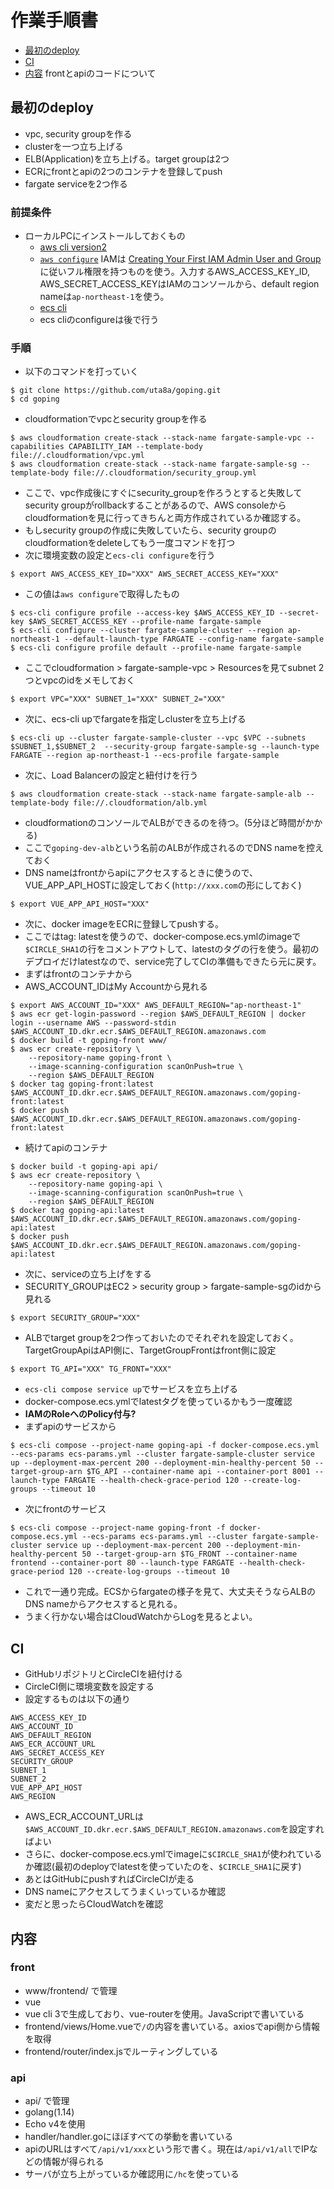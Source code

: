 # 作業手順書

- [最初のdeploy][title-1]
- [CI][title-2]
- [内容][title-3] frontとapiのコードについて

[title-1]: #最初のdeploy
[title-2]: #ci
[title-3]: #内容

## 最初のdeploy
- vpc, security groupを作る
- clusterを一つ立ち上げる
- ELB(Application)を立ち上げる。target groupは2つ
- ECRにfrontとapiの2つのコンテナを登録してpush
- fargate serviceを2つ作る

### 前提条件
- ローカルPCにインストールしておくもの
  - [aws cli version2](https://docs.aws.amazon.com/ja_jp/cli/latest/userguide/install-cliv2-linux.html)
  - [`aws configure`](https://docs.aws.amazon.com/ja_jp/cli/latest/userguide/cli-chap-configure.html#cli-quick-configuration) IAMは [Creating Your First IAM Admin User and Group](https://docs.aws.amazon.com/IAM/latest/UserGuide/getting-started_create-admin-group.html) に従いフル権限を持つものを使う。入力するAWS_ACCESS_KEY_ID, AWS_SECRET_ACCESS_KEYはIAMのコンソールから、default region nameは`ap-northeast-1`を使う。
  - [ecs cli](https://docs.aws.amazon.com/ja_jp/AmazonECS/latest/developerguide/ECS_CLI_installation.html)
  - ecs cliのconfigureは後で行う
### 手順
- 以下のコマンドを打っていく
```
$ git clone https://github.com/uta8a/goping.git
$ cd goping
```
- cloudformationでvpcとsecurity groupを作る
```
$ aws cloudformation create-stack --stack-name fargate-sample-vpc --capabilities CAPABILITY_IAM --template-body file://.cloudformation/vpc.yml
$ aws cloudformation create-stack --stack-name fargate-sample-sg --template-body file://.cloudformation/security_group.yml
```
- ここで、vpc作成後にすぐにsecurity_groupを作ろうとすると失敗してsecurity groupがrollbackすることがあるので、AWS consoleからcloudformationを見に行ってきちんと両方作成されているか確認する。
- もしsecurity groupの作成に失敗していたら、security groupのcloudformationをdeleteしてもう一度コマンドを打つ
- 次に環境変数の設定と`ecs-cli configure`を行う
```
$ export AWS_ACCESS_KEY_ID="XXX" AWS_SECRET_ACCESS_KEY="XXX"
```
- この値は`aws configure`で取得したもの
```
$ ecs-cli configure profile --access-key $AWS_ACCESS_KEY_ID --secret-key $AWS_SECRET_ACCESS_KEY --profile-name fargate-sample
$ ecs-cli configure --cluster fargate-sample-cluster --region ap-northeast-1 --default-launch-type FARGATE --config-name fargate-sample
$ ecs-cli configure profile default --profile-name fargate-sample
```
- ここでcloudformation > fargate-sample-vpc > Resourcesを見てsubnet 2つとvpcのidをメモしておく
```
$ export VPC="XXX" SUBNET_1="XXX" SUBNET_2="XXX"
```
- 次に、ecs-cli upでfargateを指定しclusterを立ち上げる
```
$ ecs-cli up --cluster fargate-sample-cluster --vpc $VPC --subnets $SUBNET_1,$SUBNET_2  --security-group fargate-sample-sg --launch-type FARGATE --region ap-northeast-1 --ecs-profile fargate-sample
```
- 次に、Load Balancerの設定と紐付けを行う
```
$ aws cloudformation create-stack --stack-name fargate-sample-alb --template-body file://.cloudformation/alb.yml
```
- cloudformationのコンソールでALBができるのを待つ。(5分ほど時間がかかる)
- ここで`goping-dev-alb`という名前のALBが作成されるのでDNS nameを控えておく
- DNS nameはfrontからapiにアクセスするときに使うので、VUE_APP_API_HOSTに設定しておく(`http://xxx.com`の形にしておく)
```
$ export VUE_APP_API_HOST="XXX"
```
- 次に、docker imageをECRに登録してpushする。
- ここではtag: latestを使うので、docker-compose.ecs.ymlのimageで`$CIRCLE_SHA1`の行をコメントアウトして、latestのタグの行を使う。最初のデプロイだけlatestなので、service完了してCIの準備もできたら元に戻す。
- まずはfrontのコンテナから
- AWS_ACCOUNT_IDはMy Accountから見れる
```
$ export AWS_ACCOUNT_ID="XXX" AWS_DEFAULT_REGION="ap-northeast-1"
$ aws ecr get-login-password --region $AWS_DEFAULT_REGION | docker login --username AWS --password-stdin $AWS_ACCOUNT_ID.dkr.ecr.$AWS_DEFAULT_REGION.amazonaws.com
$ docker build -t goping-front www/
$ aws ecr create-repository \
    --repository-name goping-front \
    --image-scanning-configuration scanOnPush=true \
    --region $AWS_DEFAULT_REGION
$ docker tag goping-front:latest $AWS_ACCOUNT_ID.dkr.ecr.$AWS_DEFAULT_REGION.amazonaws.com/goping-front:latest
$ docker push $AWS_ACCOUNT_ID.dkr.ecr.$AWS_DEFAULT_REGION.amazonaws.com/goping-front:latest
```
- 続けてapiのコンテナ
```
$ docker build -t goping-api api/
$ aws ecr create-repository \
    --repository-name goping-api \
    --image-scanning-configuration scanOnPush=true \
    --region $AWS_DEFAULT_REGION
$ docker tag goping-api:latest $AWS_ACCOUNT_ID.dkr.ecr.$AWS_DEFAULT_REGION.amazonaws.com/goping-api:latest
$ docker push $AWS_ACCOUNT_ID.dkr.ecr.$AWS_DEFAULT_REGION.amazonaws.com/goping-api:latest
```
- 次に、serviceの立ち上げをする
- SECURITY_GROUPはEC2 > security group > fargate-sample-sgのidから見れる
```
$ export SECURITY_GROUP="XXX"
```
- ALBでtarget groupを2つ作っておいたのでそれぞれを設定しておく。TargetGroupApiはAPI側に、TargetGroupFrontはfront側に設定
```
$ export TG_API="XXX" TG_FRONT="XXX"
```
- `ecs-cli compose service up`でサービスを立ち上げる
- docker-compose.ecs.ymlでlatestタグを使っているかもう一度確認
- **IAMのRoleへのPolicy付与?**
- まずapiのサービスから
```
$ ecs-cli compose --project-name goping-api -f docker-compose.ecs.yml --ecs-params ecs-params.yml --cluster fargate-sample-cluster service up --deployment-max-percent 200 --deployment-min-healthy-percent 50 --target-group-arn $TG_API --container-name api --container-port 8001 --launch-type FARGATE --health-check-grace-period 120 --create-log-groups --timeout 10
```
- 次にfrontのサービス
```
$ ecs-cli compose --project-name goping-front -f docker-compose.ecs.yml --ecs-params ecs-params.yml --cluster fargate-sample-cluster service up --deployment-max-percent 200 --deployment-min-healthy-percent 50 --target-group-arn $TG_FRONT --container-name frontend --container-port 80 --launch-type FARGATE --health-check-grace-period 120 --create-log-groups --timeout 10
```
- これで一通り完成。ECSからfargateの様子を見て、大丈夫そうならALBのDNS nameからアクセスすると見れる。
- うまく行かない場合はCloudWatchからLogを見るとよい。

## CI
- GitHubリポジトリとCircleCIを紐付ける
- CircleCI側に環境変数を設定する
- 設定するものは以下の通り
```
AWS_ACCESS_KEY_ID
AWS_ACCOUNT_ID
AWS_DEFAULT_REGION
AWS_ECR_ACCOUNT_URL
AWS_SECRET_ACCESS_KEY
SECURITY_GROUP
SUBNET_1
SUBNET_2
VUE_APP_API_HOST
AWS_REGION
```
- AWS_ECR_ACCOUNT_URLは`$AWS_ACCOUNT_ID.dkr.ecr.$AWS_DEFAULT_REGION.amazonaws.com`を設定すればよい
- さらに、docker-compose.ecs.ymlでimageに`$CIRCLE_SHA1`が使われているか確認(最初のdeployでlatestを使っていたのを、`$CIRCLE_SHA1`に戻す)
- あとはGitHubにpushすればCircleCIが走る
- DNS nameにアクセスしてうまくいっているか確認
- 変だと思ったらCloudWatchを確認

## 内容
### front
- www/frontend/ で管理
- vue
- vue cli 3で生成しており、vue-routerを使用。JavaScriptで書いている
- frontend/views/Home.vueで`/`の内容を書いている。axiosでapi側から情報を取得
- frontend/router/index.jsでルーティングしている

### api
- api/ で管理
- golang(1.14)
- Echo v4を使用
- handler/handler.goにほぼすべての挙動を書いている
- apiのURLはすべて`/api/v1/xxx`という形で書く。現在は`/api/v1/all`でIPなどの情報が得られる
- サーバが立ち上がっているか確認用に`/hc`を使っている